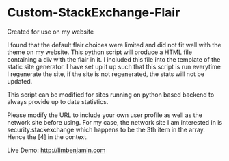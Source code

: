 # Custom-StackExchange-Flair

Created for use on my website  

I found that the default flair choices were limited and did not fit well with the theme on my website. This python script will produce a HTML file containing a div with the flair in it. I included this file into the template of the static site generator. I have set up it up such that this script is run everytime I regenerate the site, if the site is not regenerated, the stats will not be updated.

This script can be modified for sites running on python based backend to always provide up to date statistics.

Please modify the URL to include your own user profile as well as the network site before using. For my case, the network site I am interested in is security.stackexchange which happens to be the 3th item in the array. Hence the [4] in the context.

Live Demo: http://limbenjamin.com
